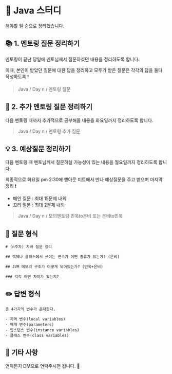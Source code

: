 # 🙇 Java 스터디
해야할 일 순으로 정리했습니다.

## 📚 1. 멘토링 질문 정리하기
멘토링이 끝난 당일에 멘토님께서 질문하셨던 내용을 정리하도록 합니다.

이때, 본인이 받았던 질문에 대한 답을 정리하고 모두가 받은 질문은 각각의 답을 둘다 작성하도록 ❗

> Java / Day n / 멘토링 질문

## 📜 2. 추가 멘토링 질문 정리하기
다음 멘토링 때까지 추가적으로 공부해올 내용을 화요일까지 정리하도록 합니다.
> Java / Day n / 멘토링 추가 질문

## 💡 3. 예상질문 정리하기
다음 멘토링 때 멘토님께서 질문하실 가능성이 있는 내용을 월요일까지 정리하도록 합니다.

최종적으로 화요일 pm 2:30에 행아웃 미트에서 만나 예상질문을 주고 받으며 마지막 정리 ❗

- 메인 질문 : 최대 15문제 내외
- 꼬리 질문 : 최대 2문제 내외
> Java / Day n / 모의멘토링 민욱to은비 또는 은비to민욱

## 📕 질문 형식
```
# (n주차) 자바 질문 정리
```

```
## 객체나 클래스에서 쓰이는 변수가 어떤 종류가 있는가? (은비)
```

```
## JVM 메모리 구조가 어떻게 되어있는가? (민욱+은비)
```

```
### 각각 어떤 차이가 있는지?
```

## ✏️ 답변 형식
```
총 4가지의 변수가 존재한다.
```

```
- 지역 변수(local variables)
- 매개 변수(parameters)
- 인스턴스 변수(instance variables)
- 클래스 변수(class variables)
```

## 📎 기타 사항
언제든지 DM으로 연락주시면 됩니다. 🏃
